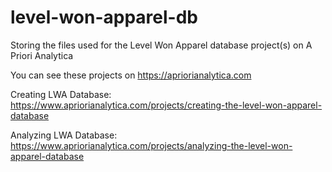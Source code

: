 # level-won-apparel-db
Storing the files used for the Level Won Apparel database project(s) on A Priori Analytica

You can see these projects on https://apriorianalytica.com

Creating LWA Database: https://www.apriorianalytica.com/projects/creating-the-level-won-apparel-database

Analyzing LWA Database: https://www.apriorianalytica.com/projects/analyzing-the-level-won-apparel-database 
